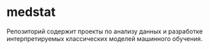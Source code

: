 # medstat
Репозиторий содержит проекты по анализу данных и разработке интерпретируемых классических моделей машинного обучения.

